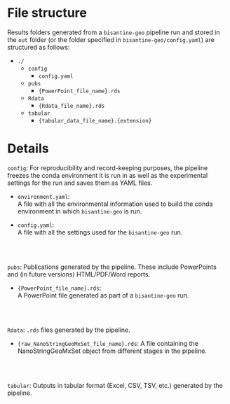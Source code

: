 # File structure
Results folders generated from a `bisantine-geo` pipeline run and stored in the `out` folder (or the folder specified in `bisantine-geo/config.yaml`) are structured as follows:

* `./`
    - `config`
        - `config.yaml`
    - `pubs`
        - `{PowerPoint_file_name}.rds` 
    - `Rdata`
        - `{Rdata_file_name}.rds`
    - `tabular`
        - `{tabular_data_file_name}.{extension}`

# Details
`config`: For reproducibility and record-keeping purposes, the pipeline freezes the conda environment it is run in as well as the experimental settings for the run and saves them as YAML files.
* `environment.yaml`: <br />
A file with all the environmental information used to build the conda environment in which `bisantine-geo` is run.

* `config.yaml`: <br /> 
A file with all the settings used for the `bisantine-geo` run.
<br />
<br />

`pubs`: Publications generated by the pipeline. These include PowerPoints and (in future versions) HTML/PDF/Word reports.
* `{PowerPoint_file_name}.rds`: <br />
A PowerPoint file generated as part of a `bisantine-geo` run. 
<br />
<br />

`Rdata`: `.rds` files generated by the pipeline.
* `{raw_NanoStringGeoMxSet_file_name}.rds`: A file containing the NanoStringGeoMxSet object from different stages in the pipeline.
<br />
<br />

`tabular`: Outputs in tabular format (Excel, CSV, TSV, etc.) generated by the pipeline.